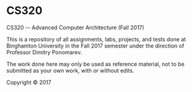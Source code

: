 # CS320

 CS320 -- Advanced Computer Architecture (Fall 2017) 

This is a repository of all assignments, labs, projects, and tests done at Binghamton University in the Fall 2017 semester under the direction of Professor Dimitry Ponomarev.

The work done here may only be used as reference material, not to be submitted as your own work, with or without edits.

Copyright © 2017
